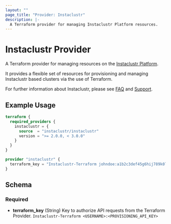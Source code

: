 ```yaml
---
layout: ""
page_title: "Provider: Instaclustr"
description: |-
  A Terraform provider for managing Instaclustr Platform resources.
---
```


# Instaclustr Provider

A Terraform provider for managing resources on the [Instaclustr Platform](https://instaclustr.com).

It provides a flexible set of resources for provisioning and managing Instaclustr based clusters via the use of Terraform.

For further information about Instaclustr, please see [FAQ](https://www.instaclustr.com/faqs/) and [Support](https://support.instaclustr.com/).

## Example Usage

```terraform
terraform {
  required_providers {
    instaclustr = {
      source  = "instaclustr/instaclustr"
      version = ">= 2.0.0, < 3.0.0"
    }
  }
}

provider "instaclustr" {
  terraform_key = "Instaclustr-Terraform johndoe:a1b2c3def45g6hij789k0l1m2n3opq45"
}
```

## Schema

### Required

- **terraform_key** (String) Key to authorize API requests from the Terraform Provider. `Instaclustr-Terraform <USERNAME>:<PROVISIONING_API_KEY>`